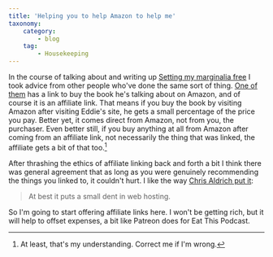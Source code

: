 ```yaml
---
title: 'Helping you to help Amazon to help me'
taxonomy:
    category:
        - blog
    tag:
        - Housekeeping
---
```


In the course of talking about and writing up [Setting my marginalia free][jeremycherfas] I took advice from other people who've done the same sort of thing. [One of them][eddiehinkle] has a link to buy the book he's talking about on Amazon, and of course it is an affiliate link. That means if you buy the book by visiting Amazon after visiting Eddie's site, he gets a small percentage of the price you pay. Better yet, it comes direct from Amazon, not from you, the purchaser. Even better still, if you buy anything at all from Amazon after coming from an affiliate link, not necessarily the thing that was linked, the affiliate gets a bit of that too.[^1]

After thrashing the ethics of affiliate linking back and forth a bit I think there was general agreement that as long as you were genuinely recommending the things you linked to, it couldn't hurt. I like the way [Chris Aldrich put it][boffosocko]:

> At best it puts a small dent in web hosting.

So I'm going to start offering affiliate links here. I won't be getting rich, but it will help to offset expenses, a bit like Patreon does for Eat This Podcast.

[^1]: At least, that's my understanding. Correct me if I'm wrong.

[boffosocko]: http://stream.boffosocko.com/2017/eatpodcast-jeremy-on-the-topic-of-affiliate-links-its-not
[eddiehinkle]: http://eddiehinkle.com/bookreview/
[jeremycherfas]: https://www.jeremycherfas.net/blog/setting-my-marginalia-free